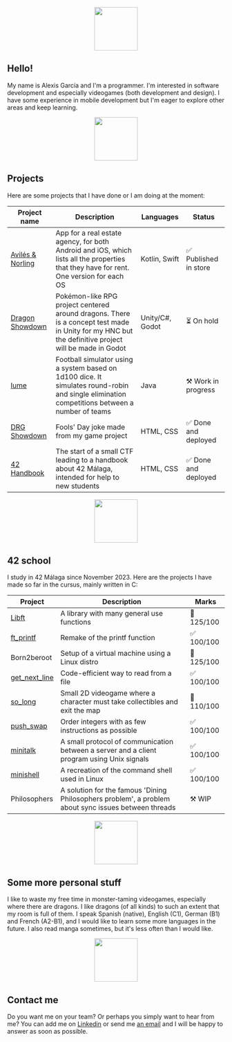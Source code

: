 <html>
  <body>
    <div align="center">
      <img align="center" height=100px src="https://64.media.tumblr.com/0d5653e44cd89a8c90a1bb13de337540/1b2a96f204e26cfb-9d/s1280x1920/d5674c39f8b0b02cfa2c50b972815be591447000.png" />
    </div>
    
## Hello!
My name is Alexis García and I'm a programmer. I'm interested in software development and especially videogames (both development and design). I have some experience in mobile development but I'm eager to explore other areas and keep learning.

<div align="center">
  <img align="center" height=100px src="https://64.media.tumblr.com/0d5653e44cd89a8c90a1bb13de337540/1b2a96f204e26cfb-9d/s1280x1920/d5674c39f8b0b02cfa2c50b972815be591447000.png" />
</div>

## Projects
Here are some projects that I have done or I am doing at the moment:

<div align="center">
<table>
<thead>
  <tr>
    <th>Project name</th>
    <th>Description</th>
    <th>Languages</th>
    <th>Status</th>
  </tr>
</thead>
<tbody>
  <tr>
    <td><a href="https://github.com/Alexgar98/AvilesNorling">Avilés &amp;</a> <a href="https://github.com/Alexgar98/avilesnorlingswift">Norling</a></td>
    <td>App for a real estate agency, for both Android and iOS, which lists all the properties that they have for rent. One version for each OS</td>
    <td>Kotlin, Swift</td>
    <td>✅ Published in store</td>
  </tr>
  <tr>
    <td><a href="https://github.com/Alexgar98/Dragon-Showdown-chachi">Dragon Showdown</a></td>
    <td>Pokémon-like RPG project centered around dragons. There is a concept test made in Unity for my HNC but the definitive project will be made in Godot</td>
    <td>Unity/C#, Godot</td>
    <td>⏳ On hold</td>
  </tr>
  <tr>
    <td><a href="https://github.com/Alexgar98/iume">Iume</a></td>
    <td>Football simulator using a system based on 1d100 dice. It simulates round-robin and single elimination competitions between a number of teams</td>
    <td>Java</td>
    <td>⚒️ Work in progress</td>
  </tr>
  <tr>
    <td><a href="https://github.com/Alexgar98/DRG-Showdown">DRG Showdown</a></td>
    <td>Fools' Day joke made from my game project</td>
    <td>HTML, CSS</td>
    <td>✅ Done and deployed</td>
  </tr>
  <tr>
    <td><a href="https://github.com/Alexgar98/Manual-42">42 Handbook</a></td>
    <td>The start of a small CTF leading to a handbook about 42 Málaga, intended for help to new students</td>
    <td>HTML, CSS</td>
    <td>✅ Done and deployed</td>
  </tr>
</tbody>
</table>
</div>

<div align="center">
  <img align="center" height=100px src="https://64.media.tumblr.com/0d5653e44cd89a8c90a1bb13de337540/1b2a96f204e26cfb-9d/s1280x1920/d5674c39f8b0b02cfa2c50b972815be591447000.png" />
</div>

## 42 school
I study in 42 Málaga since November 2023. Here are the projects I have made so far in the cursus, mainly written in C:

<div align="center">
<table>
<thead>
  <tr>
    <th>Project</th>
    <th>Description</th>
    <th>Marks</th>
  </tr>
</thead>
<tbody>
  <tr>
    <td><a href="https://github.com/Alexgar98/Libft">Libft</a></td>
    <td>A library with many general use functions</td>
    <td>🌟 125/100</td>
  </tr>
  <tr>
    <td><a href="https://github.com/Alexgar98/ft_printf">ft_printf</a></td>
    <td>Remake of the printf function</td>
    <td>✅ 100/100</td>
  </tr>
  <tr>
    <td>Born2beroot</td>
    <td>Setup of a virtual machine using a Linux distro</td>
    <td>🌟 125/100</td>
  </tr>
  <tr>
    <td><a href="https://github.com/Alexgar98/get_next_line">get_next_line</a></td>
    <td>Code-efficient way to read from a file</td>
    <td>✅ 100/100</td>
  </tr>
  <tr>
    <td><a href="https://github.com/Alexgar98/so_long">so_long</a></td>
    <td>Small 2D videogame where a character must take collectibles and exit the map</td>
    <td>🌟 110/100</td>
  </tr>
  <tr>
    <td><a href="https://github.com/Alexgar98/push_swap">push_swap</a></td>
    <td>Order integers with as few instructions as possible</td>
    <td>✅ 100/100</td>
  </tr>
  <tr>
    <td><a href="https://github.com/Alexgar98/minitalk">minitalk</a></td>
    <td>A small protocol of communication between a server and a client program using Unix signals</td>
    <td>✅ 100/100</td>
  </tr>
  <tr>
    <td><a href="https://github.com/Jacon69/Minishell">minishell</a></td>
    <td>A recreation of the command shell used in Linux</td>
    <td>✅ 100/100</td>
  </tr>
  <tr>
    <td>Philosophers</td>
    <td>A solution for the famous 'Dining Philosophers problem', a problem about sync issues between threads</td>
    <td>⚒️ WIP</td>
  </tr>
</tbody>
</table>
</div>

<div align="center">
  <img align="center" height=100px src="https://64.media.tumblr.com/0d5653e44cd89a8c90a1bb13de337540/1b2a96f204e26cfb-9d/s1280x1920/d5674c39f8b0b02cfa2c50b972815be591447000.png" />
</div>

## Some more personal stuff
I like to waste my free time in monster-taming videogames, especially where there are dragons. I like dragons (of all kinds) to such an extent that my room is full of them. I speak Spanish (native), English (C1), German (B1) and French (A2-B1), and I would like to learn some more languages in the future. I also read manga sometimes, but it's less often than I would like.

<div align="center">
  <img align="center" height=100px src="https://64.media.tumblr.com/0d5653e44cd89a8c90a1bb13de337540/1b2a96f204e26cfb-9d/s1280x1920/d5674c39f8b0b02cfa2c50b972815be591447000.png" />
</div>

## Contact me
Do you want me on your team? Or perhaps you simply want to hear from me? You can add me on <a href="https://www.linkedin.com/in/alexis-garcia-diaz/">Linkedin</a> or send me <a href="mailto:aleexis98@gmail.com">an email</a> and I will be happy to answer as soon as possible.

  </body>
</html>
